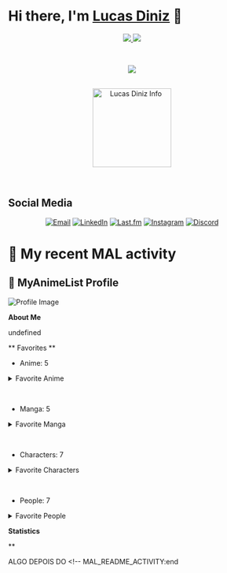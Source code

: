 # Hi there, I'm [Lucas Diniz](#) 👋

<p align="center">
   <a href="https://www.linkedin.com/in/lucas-diniz-ostroski/">
      <img src="https://img.shields.io/badge/-LucasDiniz-blue?style=flat-square&logo=Linkedin&logoColor=white&link=https://www.linkedin.com/in/lucas-diniz-ostroski/" />
  </a>
      <img src="https://img.shields.io/github/followers/LucasHenriqueDiniz?label=Follow&style=social" />
 </p>

&nbsp;

<p align="center">
   <a href="https://skillicons.dev">
    <img src="https://skillicons.dev/icons?i=js,html,css,ae,aws,arduino,blender,c,docker,figma,bots,ai,jquery,mongodb,mysql,nextjs,nodejs,npm,ps,pr,py,react,redux,tailwind,ts,unreal,vite&perline=9" />
  </a>
 </p>
&nbsp;

<div align="center">
<img align="center" alt="Lucas Diniz Info" height=160 src="https://github-readme-stats.vercel.app/api/top-langs/?username=LucasHenriqueDiniz&layout=compact&rank_icon=github&hide_rank=true&theme=nord&show_icons=true">
</div>


&nbsp;

<!-- Connect with me -->

## Social Media

<p align="center">
  <a href="mailto:lucas.diniz.hdo@gmail.com"><img src="https://img.shields.io/badge/Gmail-D14836?style=for-the-badge&logo=gmail&logoColor=white" alt="Email"/></a>
  <a href="https://www.linkedin.com/in/lucas-diniz-ostroski/"><img src="https://img.shields.io/badge/LinkedIn-0077B5?style=for-the-badge&logo=linkedin&logoColor=white" alt="LinkedIn"/></a>
  <a href="https://www.last.fm/pt/user/Amayacrab"><img src="https://img.shields.io/badge/last.fm-D51007?style=for-the-badge&logo=last.fm&logoColor=white" alt="Last.fm"/></a>
  <a href="https://www.instagram.com/lucasdinizostroski/"><img src="https://img.shields.io/badge/Instagram-E4405F?style=for-the-badge&logo=instagram&logoColor=white" alt="Instagram"/></a>
  <a href="https://discord.gg/GUMxfxHc"><img src="https://img.shields.io/badge/Discord-5865F2?style=for-the-badge&logo=discord&logoColor=white" alt="Discord"/></a>
</p>

# 🌸 My recent MAL activity

<!-- MAL_README_ACTIVITY:start -->

## 🔸 MyAnimeList Profile

![Profile Image](https://cdn.myanimelist.net/s/common/userimages/71362caf-07e3-44f3-9317-c65a29454360_225w?s=772b9b7c02469c0581616768aadec61e)

**About Me**

undefined

** Favorites **
- Anime: 5
<details><summary>Favorite Anime</summary><p align="center" width="100%"><img src="https://cdn.myanimelist.net/images/anime/11/75274.webp?s=950c09e4c176ebfb7536962be2b1bae5" alt="Bakemonogatari" width="200" height="320" max-width="200" max-height="320" /><img src="https://cdn.myanimelist.net/images/anime/9/11986.webp?s=e586004bf43e678f7a93a301859adf1b" alt="Nodame Cantabile" width="200" height="320" max-width="200" max-height="320" /><img src="https://cdn.myanimelist.net/images/anime/13/22128.webp?s=fa7d47bc3bec4cd26d628c5760228c99" alt="Toradora!" width="200" height="320" max-width="200" max-height="320" /><img src="https://cdn.myanimelist.net/images/anime/3/9853.webp?s=d573d17bf570bef4da8adde3d5139da6" alt="Detroit Metal City" width="200" height="320" max-width="200" max-height="320" /><img src="https://cdn.myanimelist.net/images/anime/1895/142748.webp?s=725fe8c638210f856406b86149af016e" alt="Kono Subarashii Sekai ni Shukufuku wo!" width="200" height="320" max-width="200" max-height="320" /></p></details>

&nbsp;

- Manga: 5
<details><summary>Favorite Manga</summary><p align="center" width="100%"><img src="https://cdn.myanimelist.net/images/manga/2/279887.webp?s=56fb228c092b690f9014afcbbe2ce548" alt="Monogatari Series: First Season" width="200" height="320" max-width="200" max-height="320" /><img src="https://cdn.myanimelist.net/images/manga/5/63521.webp?s=bab4088dfa68ddad739a3d52bc1140b3" alt="Watashi ga Motenai no wa Dou Kangaetemo Omaera ga Warui!" width="200" height="320" max-width="200" max-height="320" /><img src="https://cdn.myanimelist.net/images/manga/3/165495.webp?s=a4e234007e6bf094a588a9051416b6e1" alt="SQ: Begin W/Your Name!" width="200" height="320" max-width="200" max-height="320" /><img src="https://cdn.myanimelist.net/images/manga/1/189746.webp?s=9b6f15b5d41c6afca9b438698528ad5a" alt="Saotome Senshu, Hitakakusu" width="200" height="320" max-width="200" max-height="320" /><img src="https://cdn.myanimelist.net/images/manga/1/209659.webp?s=7ccf416ea0711f702a361c90fd258603" alt="Lovely★Complex" width="200" height="320" max-width="200" max-height="320" /></p></details>

&nbsp;


- Characters: 7
<details><summary>Favorite Characters</summary><p align="center" width="100%"><img src="https://cdn.myanimelist.net/images/characters/11/287902.webp?s=559b750212c5338e987b3d0ebac9d810" alt="Senjougahara, Hitagi" width="200" height="320" max-width="200" max-height="320" /><img src="https://cdn.myanimelist.net/images/characters/11/92497.webp?s=f8d450c55e9f47ee9b6cb93c9cb5a098" alt="Noda, Megumi" width="200" height="320" max-width="200" max-height="320" /><img src="https://cdn.myanimelist.net/images/characters/11/514086.webp?s=87920301db499bb344d2efd437699bc4" alt="Aisaka, Taiga" width="200" height="320" max-width="200" max-height="320" /><img src="https://cdn.myanimelist.net/images/characters/11/222449.webp?s=807b29db48805d06f863451ae8b44d27" alt="Kanbaru, Suruga" width="200" height="320" max-width="200" max-height="320" /><img src="https://cdn.myanimelist.net/images/characters/15/212635.webp?s=d3756e5ae6e0e0f03736ba6f464227a2" alt="Kuroki, Tomoko" width="200" height="320" max-width="200" max-height="320" /><img src="https://cdn.myanimelist.net/images/characters/12/538425.webp?s=6fcca0ca41d34078b13f35c57dd80804" alt="Saotome, Yae" width="200" height="320" max-width="200" max-height="320" /><img src="https://cdn.myanimelist.net/images/characters/6/120945.webp?s=b66012c0e8676ef7a444e429ed06e184" alt="Kuronuma, Sawako" width="200" height="320" max-width="200" max-height="320" /></p></details>

&nbsp;

- People: 7
<details><summary>Favorite People</summary><p align="center" width="100%"><img src="https://cdn.myanimelist.net/images/voiceactors/3/63374.jpg?s=afa01c0ce80060bd11daeb6e220679c4" alt="Kugimiya, Rie" width="200" height="320" max-width="200" max-height="320" /><img src="https://cdn.myanimelist.net/images/voiceactors/2/65500.jpg?s=80c733f0aefed4b574d900e2a4a9037e" alt="Sawashiro, Miyuki" width="200" height="320" max-width="200" max-height="320" /><img src="https://cdn.myanimelist.net/images/voiceactors/3/69318.jpg?s=cb66a62f32f59733b5e95de36d8e3dcf" alt="Hanazawa, Kana" width="200" height="320" max-width="200" max-height="320" /><img src="https://cdn.myanimelist.net/images/voiceactors/3/79603.jpg?s=0fdc6450e4421d1f182b6c6223723df5" alt="Saitou, Chiwa" width="200" height="320" max-width="200" max-height="320" /><img src="https://cdn.myanimelist.net/images/voiceactors/3/52636.jpg?s=384bf9ec5bbd50807bfb441a74f761a8" alt="Kiyohara, Hiro" width="200" height="320" max-width="200" max-height="320" /><img src="https://cdn.myanimelist.net/images/voiceactors/1/66163.jpg?s=cb07743b7325f20adaa7921160f73646" alt="Kamiya, Hiroshi" width="200" height="320" max-width="200" max-height="320" /><img src="https://cdn.myanimelist.net/images/voiceactors/3/67808.jpg?s=e1c584935f99d0332862f724a1fb9c9c" alt="Yuuki, Aoi" width="200" height="320" max-width="200" max-height="320" /></p></details>

**Statistics**


**



<!-- MAL_README_ACTIVITY:end -->



ALGO DEPOIS DO <!-- MAL_README_ACTIVITY:end 
